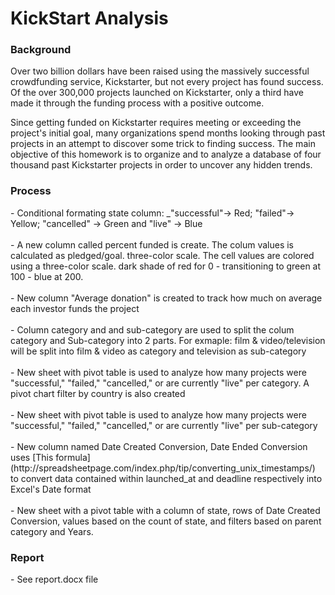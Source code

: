 <h1>KickStart Analysis </h1>
<h3>Background</h3>

Over two billion dollars have been raised using the massively successful crowdfunding service, Kickstarter, but not every project has found success. Of the over 300,000 projects launched on Kickstarter, only a third have made it through the funding process with a positive outcome. 

Since getting funded on Kickstarter requires meeting or exceeding the project's initial goal, many organizations spend months looking through past projects in an attempt to discover some trick to finding success. The main objective of this homework is to organize and to analyze a database of four thousand past Kickstarter projects in order to uncover any hidden trends.

<h3>Process</h3>
- Conditional formating state column: _"successful"-> Red; "failed"-> Yellow; "cancelled" -> Green and "live" -> Blue <br />
<br />
- A new column called percent funded is create. The colum values is calculated as pledged/goal. three-color scale. The cell values are colored  using a three-color scale. dark shade of red for 0 - transitioning to green at 100 - blue at 200.<br />
<br />
- New column "Average donation" is created to track how much on average each investor funds the project <br />
<br />
- Column category and and sub-category  are used to split the colum category and Sub-category into 2 parts. For exmaple: film & video/television will be split into film & video as category and television as sub-category <br />
<br />
- New sheet with pivot table is used to analyze how many projects were "successful," "failed," "cancelled," or are currently "live" per category. A pivot chart filter by country is also created<br />
<br />
- New sheet with pivot table is used to analyze how many projects were "successful," "failed," "cancelled," or are currently "live" per sub-category <br />
<br />
 - New column named Date Created Conversion, Date Ended Conversion uses [This formula](http://spreadsheetpage.com/index.php/tip/converting_unix_timestamps/) to convert data contained within launched_at and deadline respectively into Excel's Date format<br />
 <br />
- New sheet with a pivot table with a column of state, rows of Date Created Conversion, values based on the count of state, and filters based on parent category and Years.<br />

<h3>Report </h3>
- See report.docx file
